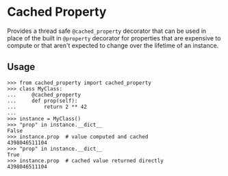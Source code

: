 # Cached Property

Provides a thread safe `@cached_property` decorator that can be used
in place of the built in `@property` decorator for properties that are
expensive to compute or that aren't expected to change over the lifetime
of an instance.

## Usage

    >>> from cached_property import cached_property
    >>> class MyClass:
    ...     @cached_property
    ...     def prop(self):
    ...         return 2 ** 42
    ...
    >>> instance = MyClass()
    >>> "prop" in instance.__dict__
    False
    >>> instance.prop  # value computed and cached
    4398046511104
    >>> "prop" in instance.__dict__
    True
    >>> instance.prop  # cached value returned directly
    4398046511104
